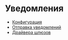 # Уведомления

* [Конфигурация](config.md)
* [Отправка уведомлений](send.md)
* [Драйвера шлюзов](driver.md)
